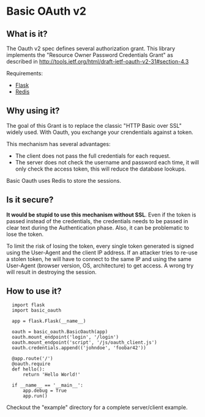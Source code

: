 Basic OAuth v2
==============

What is it?
-----------

The Oauth v2 spec defines several authorization grant. This library implements
the "Resource Owner Password Credentials Grant" as described in
<http://tools.ietf.org/html/draft-ietf-oauth-v2-31#section-4.3>

Requirements:

* [Flask](http://flask.pocoo.org/)
* [Redis](http://redis.io/)

Why using it?
-------------

The goal of this Grant is to replace the classic "HTTP Basic over SSL" widely
used. With Oauth, you exchange your crendentials against a token.

This mechanism has several advantages:

* The client does not pass the full credentials for each request.
* The server does not check the username and password each time, it will 
  only check the access token, this will reduce the database lookups.

Basic Oauth uses Redis to store the sessions.

Is it secure?
-------------

__It would be stupid to use this mechanism without SSL__. Even if the token is
passed instead of the credentials, the credentials needs to be passed in clear
text during the Authentication phase. Also, it can be problematic to lose the
token.

To limit the risk of losing the token, every single token generated is signed
using the User-Agent and the client IP address. If an attacker tries to re-use
a stolen token, he will have to connect to the same IP and using the same
User-Agent (browser version, OS, architecture) to get access. A wrong try will
result in destroying the session.

How to use it?
--------------

      import flask
      import basic_oauth
      
      app = flask.Flask(__name__)
      
      oauth = basic_oauth.BasicOauth(app)
      oauth.mount_endpoint('login', '/login')
      oauth.mount_endpoint('script', '/js/oauth_client.js')
      oauth.credentials.append(('johndoe', 'foobar42'))
      
      @app.route('/')
      @oauth.require
      def hello():
          return 'Hello World!'
      
      if __name__ == '__main__':
          app.debug = True
          app.run()
          
Checkout the "example" directory for a complete server/client example.